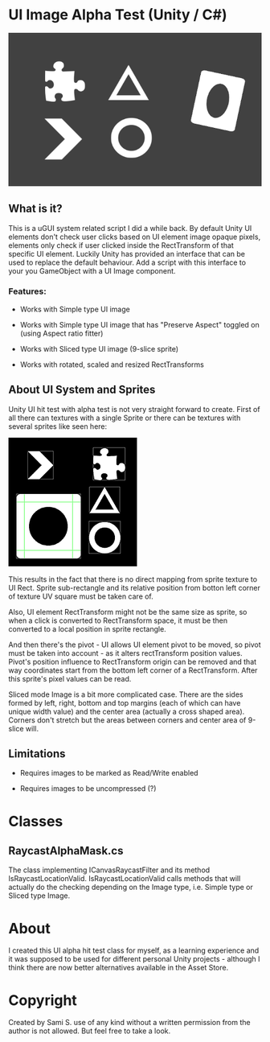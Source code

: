 # UI Image Alpha Test (Unity / C#)

![UI Image alpha test](/doc/ui_image_alpha_test.gif)

## What is it?

This is a uGUI system related script I did a while back. By default Unity UI elements don't check user clicks based on UI element image opaque pixels, elements only check if user clicked inside the RectTransform of that specific UI element. Luckily Unity has provided an interface that can be used to replace the default behaviour. Add a script with this interface to your you GameObject with a UI Image component.

### Features:

* Works with Simple type UI image

* Works with Simple type UI image that has "Preserve Aspect" toggled on (using Aspect ratio fitter)

* Works with Sliced type UI image (9-slice sprite)

* Works with rotated, scaled and resized RectTransforms


## About UI System and Sprites
Unity UI hit test with alpha test is not very straight forward to create. First of all there can textures with a single Sprite or there can be textures with several sprites like seen here:

![UI Image alpha test](/doc/ui_sprite_sheet.PNG)

This results in the fact that there is no direct mapping from sprite texture to UI Rect. Sprite sub-rectangle and its relative position from botton left corner of texture UV square must be taken care of. 

Also, UI element RectTransform might not be the same size as sprite, so when a click is converted to RectTransform space, it must be then converted to a local position in sprite rectangle. 

And then there's the pivot - UI allows UI element pivot to be moved, so pivot must be taken into account - as it alters rectTransform position values. Pivot's position influence to RectTransform origin can be removed and that way coordinates start from the bottom left corner of a RectTransform. After this sprite's pixel values can be read.

Sliced mode Image is a bit more complicated case. There are the sides formed by left, right, bottom and top margins (each of which can have unique width value) and the center area (actually a cross shaped area). Corners don't stretch but the areas between corners and center area of 9-slice will.


## Limitations

* Requires images to be marked as Read/Write enabled

* Requires images to be uncompressed (?)


# Classes

## RaycastAlphaMask.cs
The class implementing ICanvasRaycastFilter and its method IsRaycastLocationValid. IsRaycastLocationValid calls methods that will actually do the checking depending on the Image type, i.e. Simple type or Sliced type Image.

# About
I created this UI alpha hit test class for myself, as a learning experience and it was supposed to be used for different personal Unity projects - although I think there are now better alternatives available in the Asset Store.

# Copyright 
Created by Sami S. use of any kind without a written permission from the author is not allowed. But feel free to take a look.
